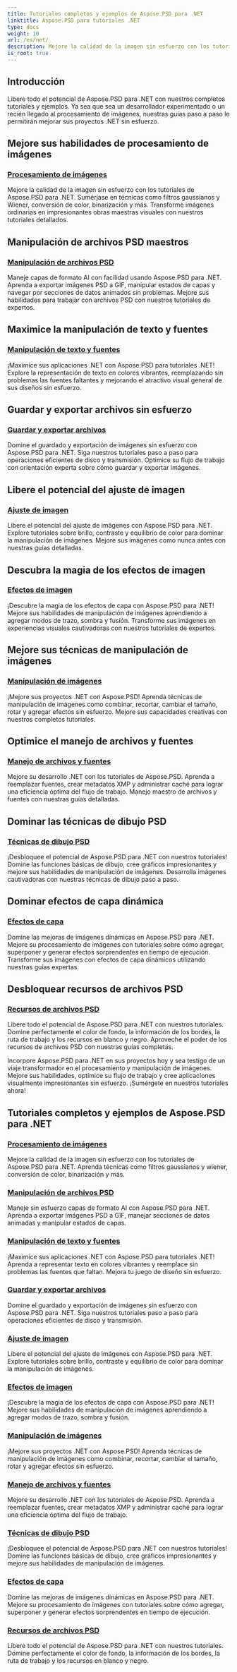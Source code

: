 ```yaml
---
title: Tutoriales completos y ejemplos de Aspose.PSD para .NET
linktitle: Aspose.PSD para tutoriales .NET
type: docs
weight: 10
url: /es/net/
description: Mejore la calidad de la imagen sin esfuerzo con los tutoriales de Aspose.PSD para .NET. Procesamiento maestro de imágenes, manipulación de archivos PSD, manejo de texto y fuentes, y más.
is_root: true
---
```

## Introducción
Libere todo el potencial de Aspose.PSD para .NET con nuestros completos tutoriales y ejemplos. Ya sea que sea un desarrollador experimentado o un recién llegado al procesamiento de imágenes, nuestras guías paso a paso le permitirán mejorar sus proyectos .NET sin esfuerzo.

## Mejore sus habilidades de procesamiento de imágenes

### [Procesamiento de imágenes](./image-processing/)

Mejore la calidad de la imagen sin esfuerzo con los tutoriales de Aspose.PSD para .NET. Sumérjase en técnicas como filtros gaussianos y Wiener, conversión de color, binarización y más. Transforme imágenes ordinarias en impresionantes obras maestras visuales con nuestros tutoriales detallados.

## Manipulación de archivos PSD maestros

### [Manipulación de archivos PSD](./psd-file-manipulation/)

Maneje capas de formato AI con facilidad usando Aspose.PSD para .NET. Aprenda a exportar imágenes PSD a GIF, manipular estados de capas y navegar por secciones de datos animados sin problemas. Mejore sus habilidades para trabajar con archivos PSD con nuestros tutoriales de expertos.

## Maximice la manipulación de texto y fuentes

### [Manipulación de texto y fuentes](./text-and-font-manipulation/)

¡Maximice sus aplicaciones .NET con Aspose.PSD para tutoriales .NET! Explore la representación de texto en colores vibrantes, reemplazando sin problemas las fuentes faltantes y mejorando el atractivo visual general de sus diseños sin esfuerzo.

## Guardar y exportar archivos sin esfuerzo

### [Guardar y exportar archivos](./file-saving-and-exporting/)

Domine el guardado y exportación de imágenes sin esfuerzo con Aspose.PSD para .NET. Siga nuestros tutoriales paso a paso para operaciones eficientes de disco y transmisión. Optimice su flujo de trabajo con orientación experta sobre cómo guardar y exportar imágenes.

## Libere el potencial del ajuste de imagen

### [Ajuste de imagen](./image-adjustment/)

Libere el potencial del ajuste de imágenes con Aspose.PSD para .NET. Explore tutoriales sobre brillo, contraste y equilibrio de color para dominar la manipulación de imágenes. Mejore sus imágenes como nunca antes con nuestras guías detalladas.

## Descubra la magia de los efectos de imagen

### [Efectos de imagen](./image-effects/)

¡Descubre la magia de los efectos de capa con Aspose.PSD para .NET! Mejore sus habilidades de manipulación de imágenes aprendiendo a agregar modos de trazo, sombra y fusión. Transforme sus imágenes en experiencias visuales cautivadoras con nuestros tutoriales de expertos.

## Mejore sus técnicas de manipulación de imágenes

### [Manipulación de imágenes](./image-manipulation/)

¡Mejore sus proyectos .NET con Aspose.PSD! Aprenda técnicas de manipulación de imágenes como combinar, recortar, cambiar el tamaño, rotar y agregar efectos sin esfuerzo. Mejore sus capacidades creativas con nuestros completos tutoriales.

## Optimice el manejo de archivos y fuentes

### [Manejo de archivos y fuentes](./file-and-font-handling/)

Mejore su desarrollo .NET con los tutoriales de Aspose.PSD. Aprenda a reemplazar fuentes, crear metadatos XMP y administrar caché para lograr una eficiencia óptima del flujo de trabajo. Manejo maestro de archivos y fuentes con nuestras guías detalladas.

## Dominar las técnicas de dibujo PSD

### [Técnicas de dibujo PSD](./psd-drawing-techniques/)

¡Desbloquee el potencial de Aspose.PSD para .NET con nuestros tutoriales! Domine las funciones básicas de dibujo, cree gráficos impresionantes y mejore sus habilidades de manipulación de imágenes. Desarrolla imágenes cautivadoras con nuestras técnicas de dibujo paso a paso.

## Dominar efectos de capa dinámica

### [Efectos de capa](./layer-effects/)

Domine las mejoras de imágenes dinámicas en Aspose.PSD para .NET. Mejore su procesamiento de imágenes con tutoriales sobre cómo agregar, superponer y generar efectos sorprendentes en tiempo de ejecución. Transforme sus imágenes con efectos de capa dinámicos utilizando nuestras guías expertas.

## Desbloquear recursos de archivos PSD

### [Recursos de archivos PSD](./psd-file-resources/)

Libere todo el potencial de Aspose.PSD para .NET con nuestros tutoriales. Domine perfectamente el color de fondo, la información de los bordes, la ruta de trabajo y los recursos en blanco y negro. Aproveche el poder de los recursos de archivos PSD con nuestras guías completas.

Incorpore Aspose.PSD para .NET en sus proyectos hoy y sea testigo de un viaje transformador en el procesamiento y manipulación de imágenes. Mejore sus habilidades, optimice su flujo de trabajo y cree aplicaciones visualmente impresionantes sin esfuerzo. ¡Sumérgete en nuestros tutoriales ahora!
## Tutoriales completos y ejemplos de Aspose.PSD para .NET 
### [Procesamiento de imágenes](./image-processing/)
Mejore la calidad de la imagen sin esfuerzo con los tutoriales de Aspose.PSD para .NET. Aprenda técnicas como filtros gaussianos y wiener, conversión de color, binarización y más.
### [Manipulación de archivos PSD](./psd-file-manipulation/)
Maneje sin esfuerzo capas de formato AI con Aspose.PSD para .NET. Aprenda a exportar imágenes PSD a GIF, manejar secciones de datos animadas y manipular estados de capas. 
### [Manipulación de texto y fuentes](./text-and-font-manipulation/)
¡Maximice sus aplicaciones .NET con Aspose.PSD para tutoriales .NET! Aprenda a representar texto en colores vibrantes y reemplace sin problemas las fuentes que faltan. Mejora tu juego de diseño sin esfuerzo.
### [Guardar y exportar archivos](./file-saving-and-exporting/)
Domine el guardado y exportación de imágenes sin esfuerzo con Aspose.PSD para .NET. Siga nuestros tutoriales paso a paso para operaciones eficientes de disco y transmisión.
### [Ajuste de imagen](./image-adjustment/)
Libere el potencial del ajuste de imágenes con Aspose.PSD para .NET. Explore tutoriales sobre brillo, contraste y equilibrio de color para dominar la manipulación de imágenes.
### [Efectos de imagen](./image-effects/)
¡Descubre la magia de los efectos de capa con Aspose.PSD para .NET! Mejore sus habilidades de manipulación de imágenes aprendiendo a agregar modos de trazo, sombra y fusión.
### [Manipulación de imágenes](./image-manipulation/)
¡Mejore sus proyectos .NET con Aspose.PSD! Aprenda técnicas de manipulación de imágenes como combinar, recortar, cambiar el tamaño, rotar y agregar efectos sin esfuerzo.
### [Manejo de archivos y fuentes](./file-and-font-handling/)
Mejore su desarrollo .NET con los tutoriales de Aspose.PSD. Aprenda a reemplazar fuentes, crear metadatos XMP y administrar caché para lograr una eficiencia óptima del flujo de trabajo.
### [Técnicas de dibujo PSD](./psd-drawing-techniques/)
¡Desbloquee el potencial de Aspose.PSD para .NET con nuestros tutoriales! Domine las funciones básicas de dibujo, cree gráficos impresionantes y mejore sus habilidades de manipulación de imágenes.
### [Efectos de capa](./layer-effects/)
Domine las mejoras de imágenes dinámicas en Aspose.PSD para .NET. Mejore su procesamiento de imágenes con tutoriales sobre cómo agregar, superponer y generar efectos sorprendentes en tiempo de ejecución.
### [Recursos de archivos PSD](./psd-file-resources/)
Libere todo el potencial de Aspose.PSD para .NET con nuestros tutoriales. Domine perfectamente el color de fondo, la información de los bordes, la ruta de trabajo y los recursos en blanco y negro. 